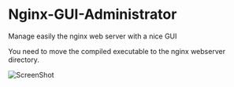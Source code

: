 Nginx-GUI-Administrator
=======================

Manage easily the nginx web server with a nice GUI

You need to move the compiled executable to the nginx webserver directory.

![ScreenShot](https://raw.github.com/explosiv2k/Nginx-GUI-Administrator/master/images/gui.png)

